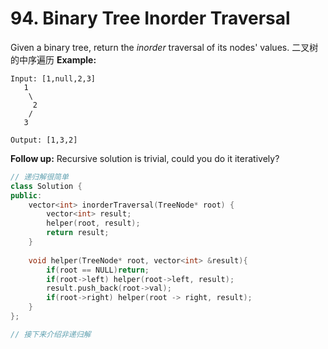 # 94. Binary Tree Inorder Traversal

Given a binary tree, return the *inorder* traversal of its nodes' values.
二叉树的中序遍历
**Example:**

```
Input: [1,null,2,3]
   1
    \
     2
    /
   3

Output: [1,3,2]
```

**Follow up:** Recursive solution is trivial, could you do it iteratively?

```C++
// 递归解很简单
class Solution {
public:
    vector<int> inorderTraversal(TreeNode* root) {
        vector<int> result;
        helper(root, result);
        return result;
    }
    
    void helper(TreeNode* root, vector<int> &result){
        if(root == NULL)return;
        if(root->left) helper(root->left, result);
        result.push_back(root->val);
        if(root->right) helper(root -> right, result);
    }
};
```

```C++
// 接下来介绍非递归解

```

